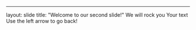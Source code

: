 
---
layout: slide
title: "Welcome to our second slide!"
We will rock you
Your text
Use the left arrow to go back!
